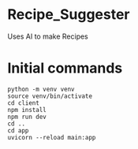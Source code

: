 # Recipe_Suggester
Uses AI to make Recipes

# Initial commands
```
python -m venv venv
source venv/bin/activate
cd client
npm install
npm run dev
cd ..
cd app
uvicorn --reload main:app

```